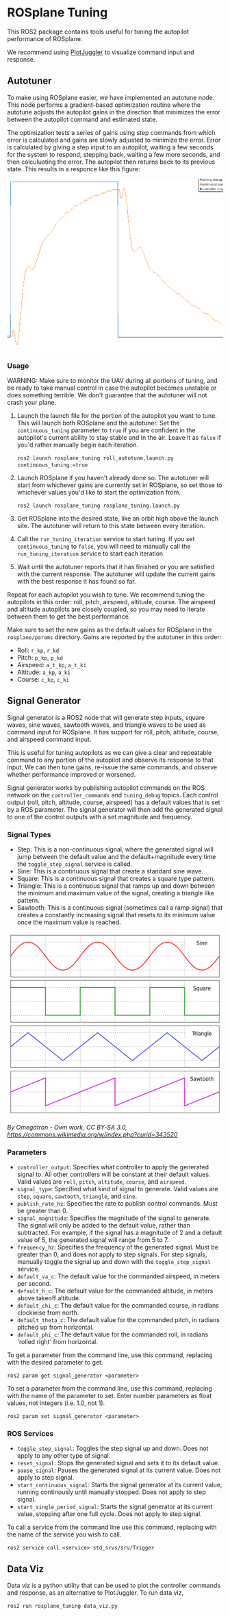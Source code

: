 # ROSplane Tuning

This ROS2 package contains tools useful for tuning the autopilot performance of ROSplane.

We recommend using [PlotJuggler](https://github.com/facontidavide/PlotJuggler) to visualize command input and response.

## Autotuner

To make using ROSplane easier, we have implemented an autotune node. This node performs a gradient-based optimization routine where the autotune adjusts the autopilot gains in the direction that minimizes the error between the autopilot command and estimated state.

The optimization tests a series of gains using step commands from which error is calculated and gains are slowly adjusted to minimize the error. Error is calculated by giving a step input to an autopilot, waiting a few seconds for the system to respond, stepping back, waiting a few more seconds, and then calculuating the error. The autopilot then returns back to its previous state. This results in a responce like this figure:

![Autotune Response](media/roll_response.png)

### Usage

WARNING: Make sure to monitor the UAV during all portions of tuning, and be ready to take manual control in case the autopilot becomes unstable or does something terrible. We don't guarantee that the autotuner will not crash your plane.

1. Launch the launch file for the portion of the autopilot you want to tune. This will launch both ROSplane and the autotuner. Set the `continuous_tuning` parameter to `true` if you are confident in the autopilot's current ability to stay stable and in the air. Leave it as `false` if you'd rather manually begin each iteration.
    ```
    ros2 launch rosplane_tuning roll_autotune.launch.py continuous_tuning:=true
    ```

2. Launch ROSplane if you haven't already done so. The autotuner will start from whichever gains are currently set in ROSplane, so set those to whichever values you'd like to start the optimization from.
    ```
    ros2 launch rosplane_tuning rosplane_tuning.launch.py
    ```

3. Get ROSplane into the desired state, like an orbit high above the launch site. The autotuner will return to this state between every iteration.

4. Call the `run_tuning_iteration` service to start tuning.  If you set `continuous_tuning` to `false`, you will need to manually call the `run_tuning_iteration` service to start each iteration.

5. Wait until the autotuner reports that it has finished or you are satisfied with the current response. The autotuner will update the current gains with the best response it has found so far.

Repeat for each autopilot you wish to tune. We recommend tuning the autopilots in this order: roll, pitch, airspeed, altitude, course. The airspeed and altitude autopilots are closely coupled, so you may need to iterate between them to get the best performance.

Make sure to set the new gains as the default values for ROSplane in the `rosplane/params` directory. Gains are reported by the autotuner in this order:
- Roll: `r_kp`, `r_kd`
- Pitch: `p_kp`, `p_kd`
- Airspeed: `a_t_kp`, `a_t_ki`
- Altitude: `a_kp`, `a_ki`
- Course: `c_kp`, `c_ki`

## Signal Generator

Signal generator is a ROS2 node that will generate step inputs, square waves, sine waves, sawtooth waves, and triangle waves to be used as command input for ROSplane. It has support for roll, pitch, altitude, course, and airspeed command input.

This is useful for tuning autopilots as we can give a clear and repeatable command to any portion of the autopilot and observe its response to that input. We can then tune gains, re-issue the same commands, and observe whether performance improved or worsened.

Signal generator works by publishing autopilot commands on the ROS network on the `controller_commands` and `tuning_debug` topics. Each control output (roll, pitch, altitude, course, airspeed) has a default values that is set by a ROS parameter. The signal generator will then add the generated signal to one of the control outputs with a set magnitude and frequency.

### Signal Types
- Step: This is a non-continuous signal, where the generated signal will jump between the default value and the default+magnitude every time the `toggle_step_signal` service is called.
- Sine: This is a continuous signal that create a standard sine wave.
- Square: This is a continuous signal that creates a square type pattern.
- Triangle: This is a continuous signal that ramps up and down between the minimum and maximum value of the signal, creating a triangle like pattern.
- Sawtooth: This is a continuous signal (sometimes call a ramp signal) that creates a constantly increasing signal that resets to its minimum value once the maximum value is reached.

![Waveforms](media/Waveforms.svg)

*By Omegatron - Own work, CC BY-SA 3.0, https://commons.wikimedia.org/w/index.php?curid=343520*

### Parameters
- `controller_output`: Specifies what controller to apply the generated signal to. All other controllers will be constant at their default values. Valid values are `roll`, `pitch`, `altitude`, `course`, and `airspeed`.
- `signal_type`: Specified what kind of signal to generate. Valid values are `step`, `square`, `sawtooth`, `triangle`, and `sine`.
- `publish_rate_hz`: Specifies the rate to publish control commands. Must be greater than 0.
- `signal_magnitude`: Specifies the magnitude of the signal to generate. The signal will only be added to the default value, rather than subtracted. For example, if the signal has a magnitude of 2 and a default value of 5, the generated signal will range from 5 to 7.
- `frequency_hz`: Specifies the frequency of the generated signal. Must be greater than 0, and does not apply to step signals. For step signals, manually toggle the signal up and down with the `toggle_step_signal` service.
- `default_va_c`: The default value for the commanded airspeed, in meters per second.
- `default_h_c`: The default value for the commanded altitude, in meters above takeoff altitude.
- `default_chi_c`: The default value for the commanded course, in radians clockwise from north.
- `default_theta_c`: The default value for the commanded pitch, in radians pitched up from horizontal.
- `default_phi_c`: The default value for the commanded roll, in radians 'rolled right' from horizontal.

To get a parameter from the command line, use this command, replacing <parameter> with the desired parameter to get.
```
ros2 param get signal_generator <parameter>
```

To set a parameter from the command line, use this command, replacing <parameter> with the name of the parameter to set. Enter number parameters as float values, not integers (i.e. 1.0, not 1).
```
ros2 param set signal_generator <parameter>
```

### ROS Services
- `toggle_step_signal`: Toggles the step signal up and down. Does not apply to any other type of signal.
- `reset_signal`: Stops the generated signal and sets it to its default value.
- `pause_signal`: Pauses the generated signal at its current value. Does not apply to step signal.
- `start_continuous_signal`: Starts the signal generator at its current value, running continously until manually stopped. Does not apply to step signal.
- `start_single_period_signal`: Starts the signal generator at its current value, stopping after one full cycle. Does not apply to step signal.

To call a service from the command line use this command, replacing <service> with the name of the service you wish to call.
```
ros2 service call <service> std_srvs/srv/Trigger
```

## Data Viz

Data viz is a python utility that can be used to plot the controller commands and response, as an alternative to PlotJuggler. To run data viz,
```
ros2 run rosplane_tuning data_viz.py
```
